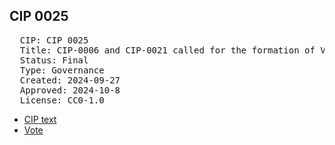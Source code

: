 ## CIP 0025

<pre>
  CIP: CIP 0025
  Title: CIP-0006 and CIP-0021 called for the formation of Validator and Featured App committees
  Status: Final
  Type: Governance
  Created: 2024-09-27
  Approved: 2024-10-8
  License: CC0-1.0
</pre>

* [CIP text](/cip-0025/cip-00024%20and%20cip%200025%20v0.2%20.pdf)
* [Vote](/cip-0025/cip-0024%20and%20cip-0025.pdf)
